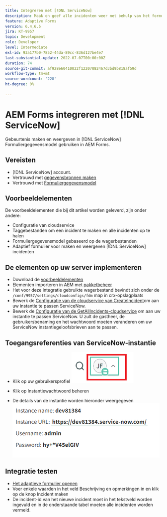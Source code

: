 ```yaml
---
title: Integreren met [!DNL ServiceNow]
description: Maak en geef alle incidenten weer met behulp van het formuliergegevensmodel.
feature: Adaptive Forms
version: 6.4,6.5
jira: KT-9957
topic: Development
role: Developer
level: Intermediate
exl-id: 93a177b0-7852-44da-89cc-836d127be4e7
last-substantial-update: 2022-07-07T00:00:00Z
duration: 74
source-git-commit: af928e60410022f12207082467d3bd9b818af59d
workflow-type: tm+mt
source-wordcount: '228'
ht-degree: 0%

---
```


# AEM Forms integreren met [!DNL ServiceNow]

Gebeurtenis maken en weergeven in [!DNL ServiceNow] Formuliergegevensmodel gebruiken in AEM Forms.

## Vereisten

* [!DNL ServiceNow] account.
* Vertrouwd met [gegevensbronnen maken](https://experienceleague.adobe.com/docs/experience-manager-learn/forms/ic-web-channel-tutorial/parttwo.html)
* Vertrouwd met [Formuliergegevensmodel](https://experienceleague.adobe.com/docs/experience-manager-65/forms/form-data-model/create-form-data-models.html)

## Voorbeeldelementen

De voorbeeldelementen die bij dit artikel worden geleverd, zijn onder andere:

* Configuratie van cloudservice
* Taggebestanden om een incident te maken en alle incidenten op te halen
* Formuliergegevensmodel gebaseerd op de wagerbestanden
* Adaptief formulier voor maken en weergeven [!DNL ServiceNow] incidenten

## De elementen op uw server implementeren

* Download de [voorbeeldelementen](assets/service-now.zip)
* Elementen importeren in AEM met [pakketbeheer](http://localhost:4502/crx/packmgr/index.jsp)
* Het voor deze integratie gebruikte wagerbestand bevindt zich onder de ```/conf/9957/settings/cloudconfigs/fdm``` map in crx-opslagplaats
* Bewerk de [Configuratie van de cloudservice van CreateIncident](http://localhost:4502/mnt/overlay/fd/fdm/gui/components/admin/fdmcloudservice/properties.html?item=%2Fconf%2F9957%2Fsettings%2Fcloudconfigs%2Ffdm%2Fcreateincident)om aan uw instantie te passen ServiceNow.
* Bewerk de [Configuratie van de GetAllIncidents-cloudservice](http://localhost:4502/mnt/overlay/fd/fdm/gui/components/admin/fdmcloudservice/properties.html?item=%2Fconf%2F9957%2Fsettings%2Fcloudconfigs%2Ffdm%2Fgetallincidents) om aan uw instantie te passen ServiceNow. U zult de gastheer, de gebruikersbenaming en het wachtwoord moeten veranderen om uw ServiceNow instantiegeloofsbrieven aan te passen.

## Toegangsreferenties van ServiceNow-instantie

* Klik op uw gebruikersprofiel
  ![klikken op gebruikersprofiel](assets/snow-1.png)

* Klik op Instantiewachtwoord beheren
* De details van de instantie worden hieronder weergegeven
  ![instantiedetails](assets/snow-3.png)

## Integratie testen

* [Het adaptieve formulier openen](http://localhost:4502/content/dam/formsanddocuments/create-incident-in-service-now/jcr:content?wcmmode=disabled)
* Voer enkele waarden in het veld Beschrijving en opmerkingen in en klik op de knop Incident maken
* De incident-id van het nieuwe incident moet in het tekstveld worden ingevuld en in de onderstaande tabel moeten alle incidenten worden vermeld.
